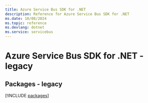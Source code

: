 ```yaml
---
title: Azure Service Bus SDK for .NET
description: Reference for Azure Service Bus SDK for .NET
ms.date: 10/08/2024
ms.topic: reference
ms.devlang: dotnet
ms.service: servicebus
---
```

# Azure Service Bus SDK for .NET - legacy
## Packages - legacy
[!INCLUDE [packages](service-bus-index.md)]